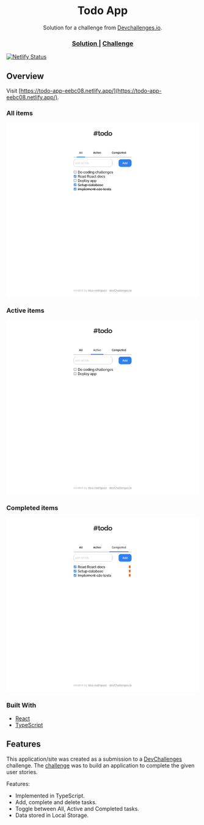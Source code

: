 <h1 align="center">Todo App</h1>

<div align="center">
   Solution for a challenge from  <a href="http://devchallenges.io" target="_blank">Devchallenges.io</a>.
</div>

<div align="center">
  <h3>
    <a href="https://todo-app-eebc08.netlify.app/">
      Solution
    </a>
    <span> | </span>
    <a href="https://devchallenges.io/challenges/hH6PbOHBdPm6otzw2De5">
      Challenge
    </a>
  </h3>
</div>

[![Netlify Status](https://api.netlify.com/api/v1/badges/f7f09c16-0cdc-4596-947f-450beb759f97/deploy-status)](https://app.netlify.com/sites/todo-app-eebc08/deploys)

## Overview

Visit [https://todo-app-eebc08.netlify.app/](https://todo-app-eebc08.netlify.app/).

### All items

![screenshot](./doc-images/screenshot-all.png)

### Active items

![screenshot](./doc-images/screenshot-active.png)

### Completed items

![screenshot](./doc-images/screenshot-completed.png)

### Built With

- [React](https://reactjs.org/)
- [TypeScript](https://www.typescriptlang.org/)

## Features

This application/site was created as a submission to a [DevChallenges](https://devchallenges.io/challenges) challenge. The [challenge](https://devchallenges.io/challenges/hH6PbOHBdPm6otzw2De5) was to build an application to complete the given user stories.

Features:

- Implemented in TypeScript.
- Add, complete and delete tasks.
- Toggle between All, Active and Completed tasks.
- Data stored in Local Storage.
